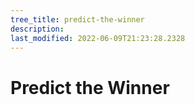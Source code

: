 ```yaml
---
tree_title: predict-the-winner
description: 
last_modified: 2022-06-09T21:23:28.2328
---
```


# Predict the Winner
